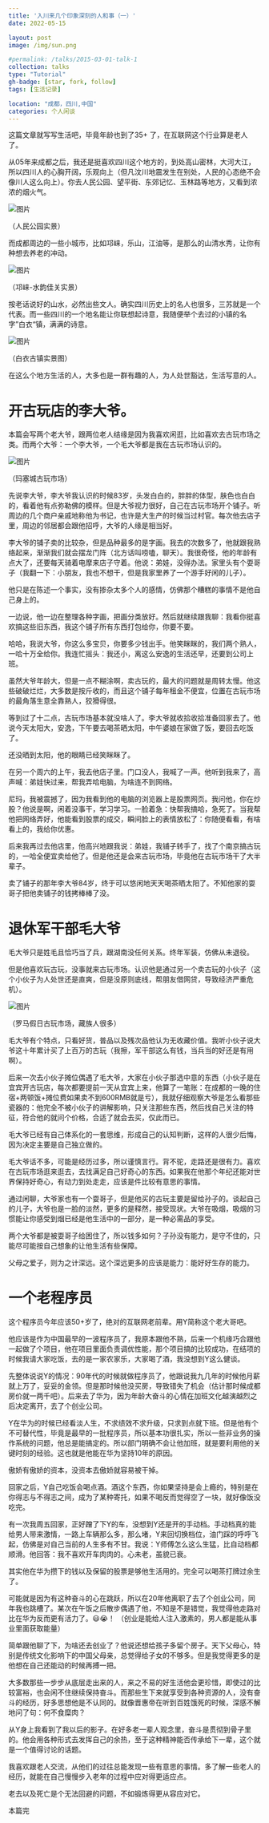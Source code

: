 ```yaml
---
title: '入川来几个印象深刻的人和事（一）'
date: 2022-05-15

layout: post
image: /img/sun.png

#permalink: /talks/2015-03-01-talk-1
collection: talks
type: "Tutorial"
gh-badge: [star, fork, follow]
tags: [生活记录]

location: "成都，四川,中国"
categories: 个人闲谈
---
```

[basepicpath]: /img/blog/sichuanyi-

这篇文章就写写生活吧，毕竟年龄也到了35+ 了，在互联网这个行业算是老人了。



从05年来成都之后，我还是挺喜欢四川这个地方的，到处高山密林，大河大江，所以四川人的心胸开阔，乐观向上（但凡汶川地震发生在别处，人民的心态绝不会像川人这么向上）。你去人民公园、望平街、东郊记忆、玉林路等地方，又看到浓浓的烟火气。



 ![图片](/img/blog/sichuanyi-2.jpg)

（人民公园实景）



而成都周边的一些小城市，比如邛崃，乐山，江油等，是那么的山清水秀，让你有种想去养老的冲动。



 ![图片](/img/blog/sichuanyi-3.jpg)


（邛崃-水韵佳关实景）



按老话说好的山水，必然出些文人。确实四川历史上的名人也很多，三苏就是一个代表。而一些四川的一个地名能让你联想起诗意，我随便举个去过的小镇的名字”白衣“镇，满满的诗意。



 ![图片](/img/blog/sichuanyi-4.jpg)


（白衣古镇实景图）



在这么个地方生活的人，大多也是一群有趣的人，为人处世豁达，生活写意的人。



# 开古玩店的李大爷。



本篇会写两个老大爷，跟两位老人结缘是因为我喜欢闲逛，比如喜欢去古玩市场之类。而两个大爷：一个李大爷，一个毛大爷都是我在古玩市场认识的。



 ![图片](/img/blog/sichuanyi-5.jpg)


（玛塞城古玩市场）



先说李大爷，李大爷我认识的时候83岁，头发白白的，胖胖的体型，肤色也白白的，看着他有点弥勒佛的模样。但是大爷视力很好，自己在古玩市场开个铺子。听周边的几个商户亲戚地称他为书记，也许是大生产的时候当过村官。每次他去店子里，周边的邻居都会跟他招呼，大爷的人缘是相当好。



李大爷的铺子卖的比较杂，但是品种最多的是字画。我去的次数多了，他就跟我熟络起来，渐渐我们就会摆龙门阵（北方话叫唠嗑，聊天）。我很奇怪，他的年龄有点大了，还要每天骑着电摩来店子守着。他说：弟娃，没得办法。家里头有个耍哥子（我翻一下：小朋友，我也不想干，但是我家里养了一个游手好闲的儿子）。



他只是在陈述一个事实，没有掺杂太多个人的感情，仿佛那个糟糕的事情不是他自己身上的。



一边说，他一边在整理各种字画，把画分类放好。然后就继续跟我聊：我看你挺喜欢搞这些旧东西，我这个铺子所有东西打包给你，你要不要。



哈哈，我说大爷，你这么多宝贝，你要多少钱出手。他笑眯眯的，我们两个熟人，一哈十万全给你。我连忙摇头：我还小，离这么安逸的生活还早，还要到公司上班。



虽然大爷年龄大，但是一点不糊涂啊，卖古玩的，最大的问题就是周转太慢。他这些破破烂烂，大多数是按斤收的，而且这个铺子每年租金不便宜，位置在古玩市场的最角落生意全靠熟人，狡猾得很。



等到过了十二点，古玩市场基本就没啥人了。李大爷就收拾收拾准备回家去了。他说今天太阳大，安逸，下午要去喝茶晒太阳，中午婆娘在家做了饭，要回去吃饭了。



还没晒到太阳，他的眼睛已经笑眯眯了。



在另一个周六的上午，我去他店子里。门口没人，我喊了一声。他听到我来了，高声喊：弟娃快过来，帮我弄哈电脑，为啥连不到网络。



尼玛，我被震撼了，因为我看到他的电脑的浏览器上是股票网页。我问他，你在炒股？他说是啊，闲着没事干，学习学习。一脸着急：快帮我搞哈，急死了。当我帮他把网络弄好，他能看到股票的成交，瞬间脸上的表情放松了：你随便看看，有啥看上的，我给你优惠。



后来我再过去他店里，他高兴地跟我说：弟娃，我铺子转手了，找了个南京搞古玩的，一哈全便宜卖给他了。但是他还是会来古玩市场，毕竟他在古玩市场干了大半辈子。



卖了铺子的那年李大爷84岁，终于可以悠闲地天天喝茶晒太阳了。不知他家的耍哥子把他卖铺子的钱拷棒棒了没。



# 退休军干部毛大爷



毛大爷只是姓毛且恰巧当了兵，跟湖南没任何关系。终年军装，仿佛从未退役。



但是他喜欢玩古玩，没事就来古玩市场。认识他是通过另一个卖古玩的小伙子（这个小伙子为人处世还是直爽，但是没原则底线，帮朋友借网贷，导致经济严重危机）。



 ![图片](/img/blog/sichuanyi-6.jpg)


（罗马假日古玩市场，藏族人很多）



毛大爷有个特点，只看好货，普品以及残次品他认为无收藏价值。我听小伙子说大爷这十年累计买了上百万的古玩（我擦，军干部这么有钱，当兵当的好还是有用啊）。



后来一次去小伙子摊位偶遇了毛大爷，大家在小伙子那选中意的东西（小伙子是在宜宾开古玩店，每次都要提前一天从宜宾上来，他算了一笔账：在成都的一晚的住宿+两顿饭+摊位费如果卖不到600RMB就是亏），我就仔细观察大爷是怎么看那些瓷器的：他完全不被小伙子的讲解影响，只关注那些东西，然后找自己关注的特征，符合他的就问个价格，合适了就会去买，仅此而已。



毛大爷已经有自己体系化的一套思维，形成自己的认知判断，这样的人很少后悔，因为决定主要是自己独立做的。



毛大爷话不多，可能是经历过多，所以谨慎言行。背不驼，走路还是很有力。喜欢在古玩市场逛来逛去，去找满足自己好奇心的东西。如果我在他那个年纪还能对世界保持好奇心，有动力到处走走，应该是件比较有意思的事情。



通过闲聊，大爷家也有一个耍哥子，但是他买的古玩主要是留给孙子的。谈起自己的儿子，大爷也是一脸的淡然，更多的是释然，接受现状。大爷在吸烟，吸烟的习惯能让你感受到烟已经是他生活中的一部分，是一种必需品的享受。



两个大爷都是被耍哥子给困住了，所以钱多如何？子孙没有能力，是守不住的，只能尽可能按自己想象的让他生活有些保障。



父母之爱子，则为之计深远。这个深远更多的应该是能力：能好好生存的能力。



# 一个老程序员



这个程序员今年应该50+岁了，绝对的互联网老前辈。用Y简称这个老大哥吧。



他应该是作为中国最早的一波程序员了，我原本跟他不熟，后来一个机缘巧合跟他一起做了个项目，他在项目里面负责调优性能，那个项目搞的比较成功，在结项的时候我请大家吃饭，去的是一家农家乐，大家喝了酒，我没想到Y这么健谈。



先整体说说Y的情况：90年代的时候就做程序员了，他跟说我九几年的时候他月薪就上万了，妥妥的金领。但是那时候他没买房，导致错失了机会（估计那时候成都房价就一两千吧）。后来去了华为，因为年龄大奋斗的心情在加班文化越演越烈之后决定离开，去了个创业公司。



Y在华为的时候已经看淡人生，不求绩效不求升级，只求到点就下班。但是他有个不可替代性，毕竟是最早的一批程序员，所以基本功很扎实，所以一些非业务的操作系统的问题，他总是能搞定的。所以部门明确不会让他加班，就是要利用他的关键时刻的经验。这也就是他能在华为坚持10年的原因。



傲娇有傲娇的资本，没资本去傲娇就容易被干掉。



回家之后，Y自己吃饭会喝点酒。酒这个东西，你如果坚持是会上瘾的，特别是在你得志与不得志之间，成为了某种寄托，如果不喝反而觉得空了一块，就好像饭没吃完。



有一次我周五回家，正好蹭了下Y的车，没想到Y还是开的手动档。手动档真的能给男人带来激情，一路上车辆那么多，那么堵，Y来回切换档位，油门踩的呼呼飞起，仿佛是对自己当前的人生多有不甘。我说：Y师傅怎么这么生猛，比自动档都顺滑。他回答：我不喜欢开车肉肉的。心未老，虽貌已衰。



其实他在华为攒下的钱以及保留的股票是够他生活用的。完全可以喝茶打牌过余生了。



可能就是因为有这种奋斗的心在跳跃，所以在20年他离职了去了个创业公司，同年我也跳槽了。某次在午饭之后散步偶遇了他，不知是不是错觉，我觉得他走路对比在华为反而更有活力了。😃😭！ （创业是能给人注入激素的，男人都是能从事业里面获取能量）



简单跟他聊了下，为啥还去创业了？他说还想给孩子多留个房子。天下父母心，特别是传统文化影响下的中国父母亲，总觉得给子女的不够多。但是我觉得更多的是他想在自己还能动的时候再搏一把。



大多数那些一步步从底层走出来的人，来之不易的好生活他会更珍惜，即使过的比较富裕，也会闲不住继续保持奋斗。而那些生下来就享受到各种资源的人，没有奋斗的经历，好多思想他是不认同的。就像晋惠帝在听到百姓饿死的时候，深感不解地问了句：何不食糜肉？



从Y身上我看到了我以后的影子。在好多老一辈人观念里，奋斗是贯彻到骨子里的。他会用各种形式去发挥自己的余热，至于这种精神能否传承给下一辈，这个就是一个值得讨论的话题。



我喜欢跟老人交流，从他们的过往总能发现一些有意思的事情。多了解一些老人的经历，就能在自己慢慢步入老年的过程中应对得更适应点。



老去以及死亡是个无法回避的问题，不如锻炼得更从容应对它。



本篇完











